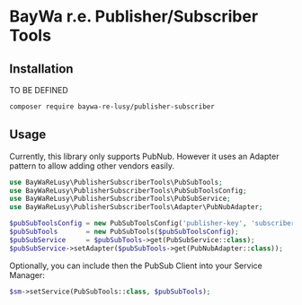BayWa r.e. Publisher/Subscriber Tools
=====================================

## Installation

TO BE DEFINED

```bash
composer require baywa-re-lusy/publisher-subscriber
```

## Usage

Currently, this library only supports PubNub. However it uses an Adapter pattern to allow adding other vendors easily.

```php
use BayWaReLusy\PublisherSubscriberTools\PubSubTools;
use BayWaReLusy\PublisherSubscriberTools\PubSubToolsConfig;
use BayWaReLusy\PublisherSubscriberTools\PubSubService;
use BayWaReLusy\PublisherSubscriberTools\Adapter\PubNubAdapter;

$pubSubToolsConfig = new PubSubToolsConfig('publisher-key', 'subscriber-key');
$pubSubTools       = new PubSubTools($pubSubToolsConfig);
$pubSubService     = $pubSubTools->get(PubSubService::class);
$pubSubService->setAdapter($pubSubTools->get(PubNubAdapter::class));
```

Optionally, you can include then the PubSub Client into your Service Manager:

```php
$sm->setService(PubSubTools::class, $pubSubTools);
```
